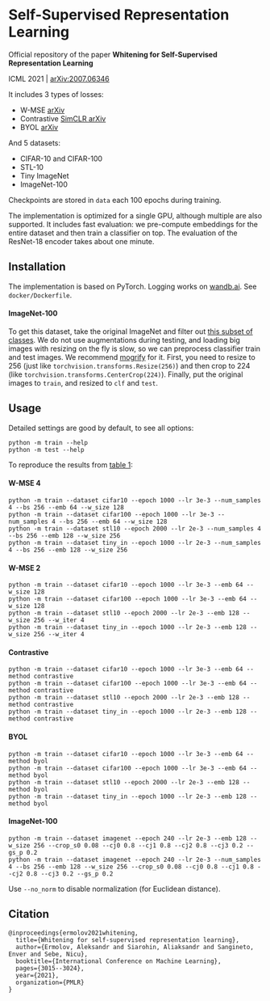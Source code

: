 # Self-Supervised Representation Learning

Official repository of the paper **Whitening for Self-Supervised Representation Learning** 

ICML 2021 | [arXiv:2007.06346](https://arxiv.org/abs/2007.06346)

It includes 3 types of losses:
- W-MSE [arXiv](https://arxiv.org/abs/2007.06346)
- Contrastive [SimCLR arXiv](https://arxiv.org/abs/2002.05709)
- BYOL [arXiv](https://arxiv.org/abs/2006.07733)

And 5 datasets:
- CIFAR-10 and CIFAR-100
- STL-10
- Tiny ImageNet
- ImageNet-100

Checkpoints are stored in `data` each 100 epochs during training.

The implementation is optimized for a single GPU, although multiple are also supported. It includes fast evaluation: we pre-compute embeddings for the entire dataset and then train a classifier on top. The evaluation of the ResNet-18 encoder takes about one minute.

## Installation

The implementation is based on PyTorch. Logging works on [wandb.ai](https://wandb.ai/). See `docker/Dockerfile`.

#### ImageNet-100
To get this dataset, take the original ImageNet and filter out [this subset of classes](https://github.com/HobbitLong/CMC/blob/master/imagenet100.txt). We do not use augmentations during testing, and loading big images with resizing on the fly is slow, so we can preprocess classifier train and test images. We recommend [mogrify](https://imagemagick.org/script/mogrify.php) for it. First, you need to resize to 256 (just like `torchvision.transforms.Resize(256)`) and then crop to 224 (like `torchvision.transforms.CenterCrop(224)`). Finally, put the original images to `train`, and resized to `clf` and `test`.

## Usage

Detailed settings are good by default, to see all options:
```
python -m train --help
python -m test --help
```

To reproduce the results from [table 1](https://arxiv.org/abs/2007.06346):
#### W-MSE 4
```
python -m train --dataset cifar10 --epoch 1000 --lr 3e-3 --num_samples 4 --bs 256 --emb 64 --w_size 128
python -m train --dataset cifar100 --epoch 1000 --lr 3e-3 --num_samples 4 --bs 256 --emb 64 --w_size 128
python -m train --dataset stl10 --epoch 2000 --lr 2e-3 --num_samples 4 --bs 256 --emb 128 --w_size 256
python -m train --dataset tiny_in --epoch 1000 --lr 2e-3 --num_samples 4 --bs 256 --emb 128 --w_size 256
```

#### W-MSE 2
```
python -m train --dataset cifar10 --epoch 1000 --lr 3e-3 --emb 64 --w_size 128
python -m train --dataset cifar100 --epoch 1000 --lr 3e-3 --emb 64 --w_size 128
python -m train --dataset stl10 --epoch 2000 --lr 2e-3 --emb 128 --w_size 256 --w_iter 4
python -m train --dataset tiny_in --epoch 1000 --lr 2e-3 --emb 128 --w_size 256 --w_iter 4
```

#### Contrastive
```
python -m train --dataset cifar10 --epoch 1000 --lr 3e-3 --emb 64 --method contrastive
python -m train --dataset cifar100 --epoch 1000 --lr 3e-3 --emb 64 --method contrastive
python -m train --dataset stl10 --epoch 2000 --lr 2e-3 --emb 128 --method contrastive
python -m train --dataset tiny_in --epoch 1000 --lr 2e-3 --emb 128 --method contrastive
```

#### BYOL
```
python -m train --dataset cifar10 --epoch 1000 --lr 3e-3 --emb 64 --method byol
python -m train --dataset cifar100 --epoch 1000 --lr 3e-3 --emb 64 --method byol
python -m train --dataset stl10 --epoch 2000 --lr 2e-3 --emb 128 --method byol
python -m train --dataset tiny_in --epoch 1000 --lr 2e-3 --emb 128 --method byol
```

#### ImageNet-100
```
python -m train --dataset imagenet --epoch 240 --lr 2e-3 --emb 128 --w_size 256 --crop_s0 0.08 --cj0 0.8 --cj1 0.8 --cj2 0.8 --cj3 0.2 --gs_p 0.2
python -m train --dataset imagenet --epoch 240 --lr 2e-3 --num_samples 4 --bs 256 --emb 128 --w_size 256 --crop_s0 0.08 --cj0 0.8 --cj1 0.8 --cj2 0.8 --cj3 0.2 --gs_p 0.2
```

Use `--no_norm` to disable normalization (for Euclidean distance).

## Citation
```
@inproceedings{ermolov2021whitening,
  title={Whitening for self-supervised representation learning},
  author={Ermolov, Aleksandr and Siarohin, Aliaksandr and Sangineto, Enver and Sebe, Nicu},
  booktitle={International Conference on Machine Learning},
  pages={3015--3024},
  year={2021},
  organization={PMLR}
}
```
